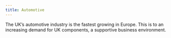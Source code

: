 ```yaml
---
title: Automotive
---
```

The UK’s automotive industry is the fastest growing in Europe. This is to an increasing demand for UK components, a supportive business environment.

